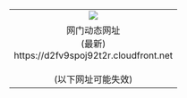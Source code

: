 ﻿<table>
  <tr></tr>
  <tr><td colspan=2 align=center><img src="https://d2fv9spoj92t2r.cloudfront.net/Up/oGate.jpg" /></td></tr>
  <tr><td colspan=2 align=center>网门动态网址<br/>(最新)
<br>https://d2fv9spoj92t2r.cloudfront.net
<br/><br/>(以下网址可能失效)
    </td>
  </tr>
</table>
